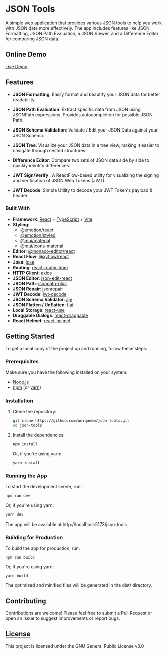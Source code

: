 # JSON Tools

A simple web application that provides various JSON tools to help you work with JSON data more effectively. The app includes features like JSON Formatting, JSON Path Evaluation, a JSON Viewer, and a Difference Editor for comparing JSON data.

## Online Demo

[Live Demo](https://uniquedm.github.io/json-tools/)

## Features

- **JSON Formatting**: Easily format and beautify your JSON data for better readability.

- **JSON Path Evaluation**: Extract specific data from JSON using JSONPath expressions. Provides autocompletion for possible JSON Path.

- **JSON Schema Validation**: Validate / Edit your JSON Data against your JSON Schema.
- **JSON Tree**: Visualize your JSON data in a tree view, making it easier to navigate through nested structures.

- **Difference Editor**: Compare two sets of JSON data side by side to quickly identify differences.

- **JWT Sign/Verify** : A ReactFlow-based utility for visualizing the signing and verification of JSON Web Tokens (JWT).

- **JWT Decode**: Simple Utility to decode your JWT Token's payload & header.

### Built With

- **Framework**: [React](https://react.dev/) + [TypeScript](https://www.typescriptlang.org/) + [Vite](https://vitejs.dev/)
- **Styling**:
  - [@emotion/react](https://emotion.sh/docs/@emotion/react)
  - [@emotion/styled](https://emotion.sh/docs/@emotion/styled)
  - [@mui/material](https://mui.com/)
  - [@mui/icons-material](https://mui.com/material-ui/material-icons/)
- **Editor**: [@monaco-editor/react](https://www.npmjs.com/package/@monaco-editor/react)
- **React Flow**: [@xyflow/react](https://reactflow.dev/)
- **Jose**: [jose](https://www.npmjs.com/package/jose)
- **Routing**: [react-router-dom](https://reactrouter.com/)
- **HTTP Client**: [axios](https://axios-http.com/)
- **JSON Editor**: [json-edit-react](https://www.npmjs.com/package/json-edit-react)
- **JSON Path**: [jsonpath-plus](https://www.npmjs.com/package/jsonpath-plus)
- **JSON Repair**: [jsonrepair](https://www.npmjs.com/package/jsonrepair)
- **JWT Decode**: [jwt-decode](https://www.npmjs.com/package/jwt-decode)
- **JSON Schema Validator**: [ajv](https://www.npmjs.com/package/ajv)
- **JSON Flatten / Unflatten**: [flat](https://www.npmjs.com/package/flat)
- **Local Storage**: [react-use](https://www.npmjs.com/package/react-use)
- **Draggable Dialogs**: [react-draggable](https://www.npmjs.com/package/react-draggable)
- **React Helmet**: [react-helmet](https://www.npmjs.com/package/react-helmet)

## Getting Started

To get a local copy of the project up and running, follow these steps:

### Prerequisites

Make sure you have the following installed on your system:

- [Node.js](https://nodejs.org/)
- [npm](https://www.npmjs.com/) (or [yarn](https://yarnpkg.com/))

### Installation

1. Clone the repository:

   ```bash
   git clone https://github.com/uniquedm/json-tools.git
   cd json-tools
   ```

2. Install the dependencies:

   ```bash
   npm install
   ```

   Or, if you're using yarn:

   ```bash
   yarn install
   ```

### Running the App

To start the development server, run:

```bash
npm run dev
```

Or, if you're using yarn:

```bash
yarn dev
```

The app will be available at http://localhost:5173/json-tools

### Building for Production

To build the app for production, run:

```
npm run build
```

Or, if you're using yarn:

```
yarn build
```

The optimized and minified files will be generated in the dist/ directory.

## Contributing

Contributions are welcome! Please feel free to submit a Pull Request or open an Issue to suggest improvements or report bugs.

## [License](./LICENSE)

This project is licensed under the GNU General Public License v3.0
